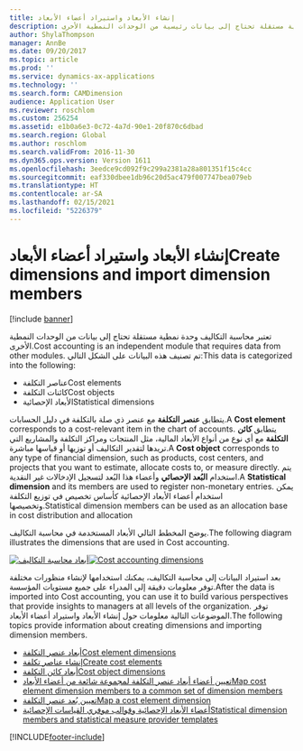 ```yaml
---
title: إنشاء الأبعاد واستيراد أعضاء الأبعاد
description: تعتبر محاسبة التكاليف وحدة نمطية مستقلة تحتاج إلى بيانات رئيسية من الوحدات النمطية الأخرى.
author: ShylaThompson
manager: AnnBe
ms.date: 09/20/2017
ms.topic: article
ms.prod: ''
ms.service: dynamics-ax-applications
ms.technology: ''
ms.search.form: CAMDimension
audience: Application User
ms.reviewer: roschlom
ms.custom: 256254
ms.assetid: e1b0a6e3-0c72-4a7d-90e1-20f870c6dbad
ms.search.region: Global
ms.author: roschlom
ms.search.validFrom: 2016-11-30
ms.dyn365.ops.version: Version 1611
ms.openlocfilehash: 3eedce9cd092f9c299a2381a28a801351f15c4cc
ms.sourcegitcommit: eaf330dbee1db96c20d5ac479f007747bea079eb
ms.translationtype: HT
ms.contentlocale: ar-SA
ms.lasthandoff: 02/15/2021
ms.locfileid: "5226379"
---
```

# <a name="create-dimensions-and-import-dimension-members"></a><span data-ttu-id="acd3d-103">إنشاء الأبعاد واستيراد أعضاء الأبعاد</span><span class="sxs-lookup"><span data-stu-id="acd3d-103">Create dimensions and import dimension members</span></span>

[!include [banner](../includes/banner.md)]

<span data-ttu-id="acd3d-104">تعتبر محاسبة التكاليف وحدة نمطية مستقلة تحتاج إلى بيانات من الوحدات النمطية الأخرى.</span><span class="sxs-lookup"><span data-stu-id="acd3d-104">Cost accounting is an independent module that requires data from other modules.</span></span> <span data-ttu-id="acd3d-105">تم تصنيف هذه البيانات على الشكل التالي:</span><span class="sxs-lookup"><span data-stu-id="acd3d-105">This data is categorized into the following:</span></span>

-  <span data-ttu-id="acd3d-106">عناصر التكلفة</span><span class="sxs-lookup"><span data-stu-id="acd3d-106">Cost elements</span></span>
-  <span data-ttu-id="acd3d-107">كائنات التكلفة</span><span class="sxs-lookup"><span data-stu-id="acd3d-107">Cost objects</span></span>
-  <span data-ttu-id="acd3d-108">الأبعاد الإحصائية</span><span class="sxs-lookup"><span data-stu-id="acd3d-108">Statistical dimensions</span></span>

<span data-ttu-id="acd3d-109">يتطابق **عنصر التكلفة** مع عنصر ذي صلة بالتكلفة في دليل الحسابات.</span><span class="sxs-lookup"><span data-stu-id="acd3d-109">A **Cost element** corresponds to a cost-relevant item in the chart of accounts.</span></span> <span data-ttu-id="acd3d-110">يتطابق **كائن التكلفة** مع أي نوع من أنواع الأبعاد المالية، مثل المنتجات ومراكز التكلفة والمشاريع التي تريدها لتقدير التكاليف أو توزيها أو قياسها مباشرة.</span><span class="sxs-lookup"><span data-stu-id="acd3d-110">A **Cost object** corresponds to any type of financial dimension, such as products, cost centers, and projects that you want to estimate, allocate costs to, or measure directly.</span></span> <span data-ttu-id="acd3d-111">يتم استخدام **البُعد الإحصائي** وأعضاء هذا البُعد لتسجيل الإدخالات غير النقدية.</span><span class="sxs-lookup"><span data-stu-id="acd3d-111">A **Statistical dimension** and its members are used to register non-monetary entries.</span></span> <span data-ttu-id="acd3d-112">يمكن استخدام أعضاء الأبعاد الإحصائية كأساس تخصيص في توزيع التكلفة وتخصيصها.</span><span class="sxs-lookup"><span data-stu-id="acd3d-112">Statistical dimension members can be used as an allocation base in cost distribution and allocation</span></span> 

<span data-ttu-id="acd3d-113">يوضح المخطط التالي الأبعاد المستخدمة في محاسبة التكاليف.</span><span class="sxs-lookup"><span data-stu-id="acd3d-113">The following diagram illustrates the dimensions that are used in Cost accounting.</span></span>

<span data-ttu-id="acd3d-114">[![أبعاد محاسبة التكاليف](./media/cost-eos-dimensions.png)](./media/cost-eos-dimensions.png)</span><span class="sxs-lookup"><span data-stu-id="acd3d-114">[![Cost accounting dimensions](./media/cost-eos-dimensions.png)](./media/cost-eos-dimensions.png)</span></span>

<span data-ttu-id="acd3d-115">بعد استيراد البيانات إلى محاسبة التكاليف، يمكنك استخدامها لإنشاء منظورات مختلفة توفر معلومات دقيقة إلى المدراء على جميع مستويات المؤسسة.</span><span class="sxs-lookup"><span data-stu-id="acd3d-115">After the data is imported into Cost accounting, you can use it to build various perspectives that provide insights to managers at all levels of the organization.</span></span> <span data-ttu-id="acd3d-116">توفر الموضوعات التالية معلومات حول إنشاء الأبعاد واستيراد أعضاء الأبعاد.</span><span class="sxs-lookup"><span data-stu-id="acd3d-116">The following topics provide information about creating dimensions and importing dimension members.</span></span> 

-  [<span data-ttu-id="acd3d-117">أبعاد عنصر التكلفة</span><span class="sxs-lookup"><span data-stu-id="acd3d-117">Cost element dimensions</span></span>](cost-elements.md)
-  [<span data-ttu-id="acd3d-118">إنشاء عناصر تكلفة</span><span class="sxs-lookup"><span data-stu-id="acd3d-118">Create cost elements</span></span>](./tasks/create-cost-elements.md)
-  [<span data-ttu-id="acd3d-119">أبعاد كائن التكلفة</span><span class="sxs-lookup"><span data-stu-id="acd3d-119">Cost object dimensions</span></span>](cost-objects.md)
-  [<span data-ttu-id="acd3d-120">تعيين أعضاء أبعاد عنصر التكلفة لمجموعة شائعة من أعضاء الأبعاد</span><span class="sxs-lookup"><span data-stu-id="acd3d-120">Map cost element dimension members to a common set of dimension members</span></span>](map-cost-elements-dimension-members.md)
-  [<span data-ttu-id="acd3d-121">تعيين بُعد عنصر التكلفة</span><span class="sxs-lookup"><span data-stu-id="acd3d-121">Map a cost element dimension</span></span>](./tasks/map-cost-element-dimension.md)
-  [<span data-ttu-id="acd3d-122">أعضاء الأبعاد الإحصائية وقوالب موفري القياسات الإحصائية​</span><span class="sxs-lookup"><span data-stu-id="acd3d-122">Statistical dimension members and statistical measure provider templates</span></span>](statistical-measure-provider-template.md)








[!INCLUDE[footer-include](../../includes/footer-banner.md)]